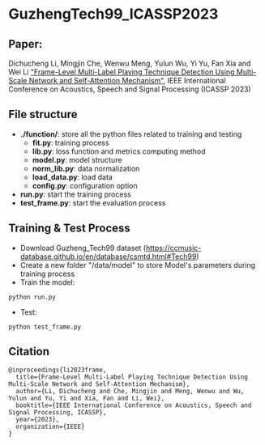 # GuzhengTech99_ICASSP2023

## Paper:
Dichucheng Li, Mingjin Che, Wenwu Meng, Yulun Wu, Yi Yu, Fan Xia and Wei Li ["Frame-Level Multi-Label Playing Technique Detection Using Multi-Scale Network and Self-Attention Mechanism"](https://arxiv.org/pdf/2303.13272.pdf), IEEE International Conference on Acoustics, Speech and Signal Processing (ICASSP 2023)

## File structure

- **./function/**: store all the python files related to training and testing
    - **fit.py**: training process
    - **lib.py**: loss function and metrics computing method
    - **model.py**: model structure
    - **norm_lib.py**: data normalization
    - **load_data.py**: load data
    - **config.py**: configuration option
- **run.py**: start the training process
- **test_frame.py**: start the evaluation process

## Training & Test Process
- Download Guzheng_Tech99 dataset (https://ccmusic-database.github.io/en/database/csmtd.html#Tech99)
- Create a new folder "/data/model" to store Model's parameters during training process
- Train the model:
```
python run.py
```
- Test:
```
python test_frame.py
```

## Citation
```
@inproceedings{li2023frame,
  title={Frame-Level Multi-Label Playing Technique Detection Using Multi-Scale Network and Self-Attention Mechanism},
  author={Li, Dichucheng and Che, Mingjin and Meng, Wenwu and Wu, Yulun and Yu, Yi and Xia, Fan and Li, Wei},
  booktitle={IEEE International Conference on Acoustics, Speech and Signal Processing, ICASSP},
  year={2023},
  organization={IEEE}
}
```
